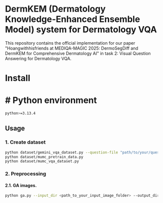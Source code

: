 # DermKEM (Dermatology Knowledge-Enhanced Ensemble Model) system for Dermatology VQA
This repository contains the official implementation for our paper "Hoangwithhisfriends at MEDIQA-MAGIC 2025:
DermoSegDiff and DermKEM for Comprehensive Dermatology AI" in task 2: Visual Question Answering for Dermatology VQA.
# Install
# # Python environment
```bash
python>=3.13.4
```
## Usage
### 1. Create dataset
```bash
python dataset/gemini_vqa_dataset.py --question-file "path/to/your/questions.json" --definitions-file "path/to/your/closedquestions_definitions_imageclef2025.json"  --output-file "path/to/your/output.json"
python dataset/mumc_pretrain_data.py
python dataset/mumc_vqa_dataset.py
```
### 2. Preprocessing
#### 2.1. GA images.
```bash
python ga.py --input_dir <path_to_your_input_image_folder> --output_dir <path_to_your_output_image_folder>
```
